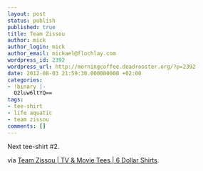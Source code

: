 ```yaml
---
layout: post
status: publish
published: true
title: Team Zissou
author: mick
author_login: mick
author_email: mickael@flochlay.com
wordpress_id: 2392
wordpress_url: http://morningcoffee.deadrooster.org/?p=2392
date: 2012-08-03 21:59:30.000000000 +02:00
categories:
- !binary |-
  Q2luw6ltYQ==
tags:
- tee-shirt
- life aquatic
- team zissou
comments: []
---
```

Next tee-shirt #2.

via <a href="http://6dollarshirts.com/t-shirts/Team-Zissou-p-11240.html">Team Zissou | TV &amp; Movie Tees | 6 Dollar Shirts</a>.
